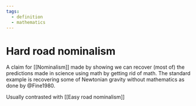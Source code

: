 ```yaml
---
tags: 
  - definition
  - mathematics
---
```

# Hard road nominalism
A claim for [[Nominalism]] made by showing we can recover (most of) the predictions made in science using math by getting rid of math.
The standard example is recovering some of Newtonian gravity without mathematics as done by @Fine1980.

Usually contrasted with [[Easy road nominalism]]
